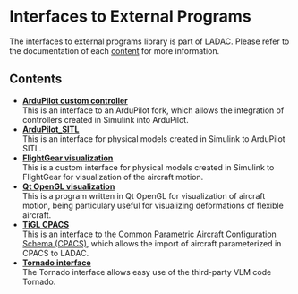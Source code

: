 # Interfaces to External Programs

The interfaces to external programs library is part of LADAC.
Please refer to the documentation of each [content](#Contents) for more information.

## Contents
- [**ArduPilot custom controller**](ArduPilot_custom_controller)  
This is an interface to an ArduPilot fork, which allows the integration of controllers created in Simulink into ArduPilot.
- [**ArduPilot_SITL**](ArduPilot_SITL)  
This is an interface for physical models created in Simulink to ArduPilot SITL.
- [**FlightGear visualization**](FlightGear_visualization)  
This is a custom interface for physical models created in Simulink to FlightGear for visualization of the aircraft motion.
- [**Qt OpenGL visualization**](Qt_OpenGL_visualization)  
This is a program written in Qt OpenGL for visualization of aircraft motion, being particulary useful for visualizing deformations of flexible aircraft.
- [**TiGL CPACS**](TiGL_CPACS)  
This is an interface to the [Common Parametric Aircraft Configuration Schema (CPACS)](https://cpacs.de/), which allows the import of aircraft parameterized in CPACS to LADAC.
- [**Tornado interface**](tornado_interface)  
The Tornado interface allows easy use of the third-party VLM code Tornado.
